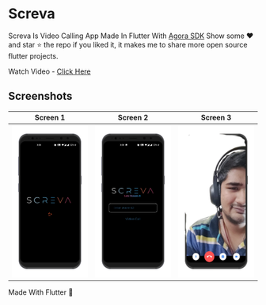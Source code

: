# Screva

Screva Is Video Calling App Made In Flutter With [Agora SDK](https://www.agora.io/en/) 
Show some ❤️ and star ⭐ the repo if you liked it, 
it makes me to share more open source flutter projects.
    
Watch Video - [Click Here]('')  

## Screenshots

Screen 1               |  Screen 2  | Screen 3                            | 
:-------------------------:|:-------------------------:|:-------------------------:|
![](images/screen_1.png)|![](images/screen_2.png)|![](images/screen_3.png)|






<p align="justify">
  Made With Flutter 💙
</p>

